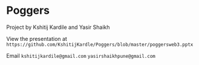 # Poggers 

Project by Kshitij Kardile and Yasir Shaikh

View the presentation at `https://github.com/KshitijKardle/Poggers/blob/master/poggersweb3.pptx`

Email `kshitijkardile@gmail.com` `yasirshaikhpune@gmail.com` 
